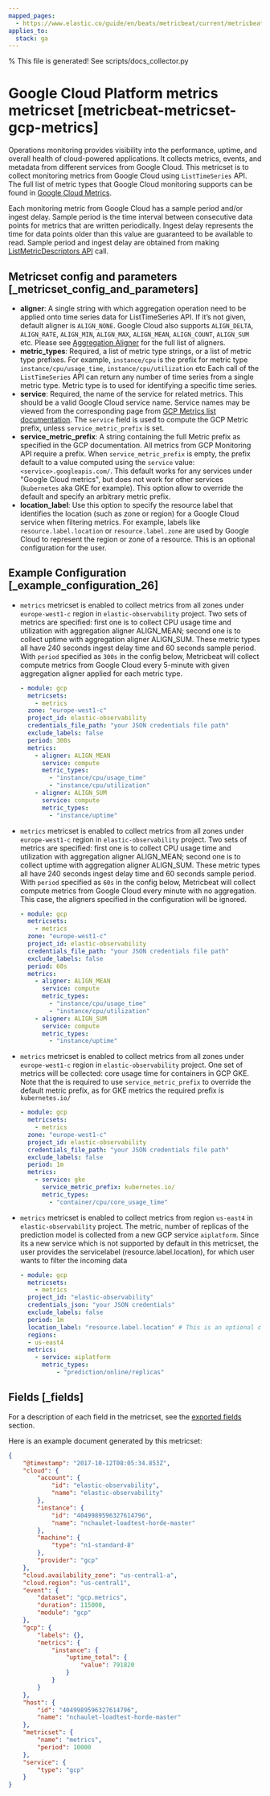 ```yaml
---
mapped_pages:
  - https://www.elastic.co/guide/en/beats/metricbeat/current/metricbeat-metricset-gcp-metrics.html
applies_to:
  stack: ga
---
```


% This file is generated! See scripts/docs_collector.py

# Google Cloud Platform metrics metricset [metricbeat-metricset-gcp-metrics]

Operations monitoring provides visibility into the performance, uptime, and overall health of cloud-powered applications. It collects metrics, events, and metadata from different services from Google Cloud. This metricset is to collect monitoring metrics from Google Cloud using `ListTimeSeries` API. The full list of metric types that Google Cloud monitoring supports can be found in [Google Cloud Metrics](https://cloud.google.com/monitoring/api/metrics_gcp#gcp).

Each monitoring metric from Google Cloud has a sample period and/or ingest delay. Sample period is the time interval between consecutive data points for metrics that are written periodically. Ingest delay represents the time for data points older than this value are guaranteed to be available to read. Sample period and ingest delay are obtained from making [ListMetricDescriptors API](https://cloud.google.com/monitoring/api/ref_v3/rest/v3/projects.metricDescriptors/list) call.


## Metricset config and parameters [_metricset_config_and_parameters]

* **aligner**: A single string with which aggregation operation need to be applied onto time series data for ListTimeSeries API. If it’s not given, default aligner is `ALIGN_NONE`. Google Cloud also supports `ALIGN_DELTA`, `ALIGN_RATE`, `ALIGN_MIN`, `ALIGN_MAX`, `ALIGN_MEAN`, `ALIGN_COUNT`, `ALIGN_SUM` etc. Please see [Aggregation Aligner](https://cloud.google.com/monitoring/api/ref_v3/rpc/google.monitoring.v3#aligner) for the full list of aligners.
* **metric_types**: Required, a list of metric type strings, or a list of metric type prefixes. For example, `instance/cpu` is the prefix for metric type `instance/cpu/usage_time`, `instance/cpu/utilization` etc Each call of the `ListTimeSeries` API can return any number of time series from a single metric type. Metric type is to used for identifying a specific time series.
* **service**: Required, the name of the service for related metrics. This should be a valid Google Cloud service name. Service names may be viewed from the corresponding page from [GCP Metrics list documentation](https://cloud.google.com/monitoring/api/metrics). The `service` field is used to compute the GCP Metric prefix, unless `service_metric_prefix` is set.
* **service_metric_prefix**: A string containing the full Metric prefix as specified in the GCP documentation. All metrics from GCP Monitoring API require a prefix. When `service_metric_prefix` is empty, the prefix default to a value computed using the `service` value: `<service>.googleapis.com/`. This default works for any services under "Google Cloud metrics", but does not work for other services (`kubernetes` aka GKE for example). This option allow to override the default and specify an arbitrary metric prefix.
* **location_label**: Use this option to specify the resource label that identifies the location (such as zone or region) for a Google Cloud service when filtering metrics. For example, labels like `resource.label.location` or `resource.label.zone` are used by Google Cloud to represent the region or zone of a resource. This is an optional configuration for the user.


## Example Configuration [_example_configuration_26]

* `metrics` metricset is enabled to collect metrics from all zones under `europe-west1-c` region in `elastic-observability` project. Two sets of metrics are specified: first one is to collect CPU usage time and utilization with aggregation aligner ALIGN_MEAN; second one is to collect uptime with aggregation aligner ALIGN_SUM. These metric types all have 240 seconds ingest delay time and 60 seconds sample period. With `period` specified as `300s` in the config below, Metricbeat will collect compute metrics from Google Cloud every 5-minute with given aggregation aligner applied for each metric type.

    ```yaml
    - module: gcp
      metricsets:
        - metrics
      zone: "europe-west1-c"
      project_id: elastic-observability
      credentials_file_path: "your JSON credentials file path"
      exclude_labels: false
      period: 300s
      metrics:
        - aligner: ALIGN_MEAN
          service: compute
          metric_types:
            - "instance/cpu/usage_time"
            - "instance/cpu/utilization"
        - aligner: ALIGN_SUM
          service: compute
          metric_types:
            - "instance/uptime"
    ```

* `metrics` metricset is enabled to collect metrics from all zones under `europe-west1-c` region in `elastic-observability` project. Two sets of metrics are specified: first one is to collect CPU usage time and utilization with aggregation aligner ALIGN_MEAN; second one is to collect uptime with aggregation aligner ALIGN_SUM. These metric types all have 240 seconds ingest delay time and 60 seconds sample period. With `period` specified as `60s` in the config below, Metricbeat will collect compute metrics from Google Cloud every minute with no aggregation. This case, the aligners specified in the configuration will be ignored.

    ```yaml
    - module: gcp
      metricsets:
        - metrics
      zone: "europe-west1-c"
      project_id: elastic-observability
      credentials_file_path: "your JSON credentials file path"
      exclude_labels: false
      period: 60s
      metrics:
        - aligner: ALIGN_MEAN
          service: compute
          metric_types:
            - "instance/cpu/usage_time"
            - "instance/cpu/utilization"
        - aligner: ALIGN_SUM
          service: compute
          metric_types:
            - "instance/uptime"
    ```

* `metrics` metricset is enabled to collect metrics from all zones under `europe-west1-c` region in `elastic-observability` project. One set of metrics will be collected: core usage time for containers in GCP GKE. Note that the is required to use `service_metric_prefix` to override the default metric prefix, as for GKE metrics the required prefix is `kubernetes.io/`

    ```yaml
    - module: gcp
      metricsets:
        - metrics
      zone: "europe-west1-c"
      project_id: elastic-observability
      credentials_file_path: "your JSON credentials file path"
      exclude_labels: false
      period: 1m
      metrics:
        - service: gke
          service_metric_prefix: kubernetes.io/
          metric_types:
            - "container/cpu/core_usage_time"
    ```

* `metrics` metricset is enabled to collect metrics from region `us-east4` in `elastic-observability` project. The metric, number of replicas of the prediction model is collected from a new GCP service `aiplatform`. Since its a new service which is not supported by default in this metricset, the user provides the servicelabel (resource.label.location), for which user wants to filter the incoming data

    ```yaml
    - module: gcp
      metricsets:
        - metrics
      project_id: "elastic-observability"
      credentials_json: "your JSON credentials"
      exclude_labels: false
      period: 1m
      location_label: "resource.label.location" # This is an optional configuration
      regions:
      - us-east4
      metrics:
        - service: aiplatform
          metric_types:
              - "prediction/online/replicas"
    ```

## Fields [_fields]

For a description of each field in the metricset, see the [exported fields](/reference/metricbeat/exported-fields-gcp.md) section.

Here is an example document generated by this metricset:

```json
{
    "@timestamp": "2017-10-12T08:05:34.853Z",
    "cloud": {
        "account": {
            "id": "elastic-observability",
            "name": "elastic-observability"
        },
        "instance": {
            "id": "4049989596327614796",
            "name": "nchaulet-loadtest-horde-master"
        },
        "machine": {
            "type": "n1-standard-8"
        },
        "provider": "gcp"
    },
    "cloud.availability_zone": "us-central1-a",
    "cloud.region": "us-central1",
    "event": {
        "dataset": "gcp.metrics",
        "duration": 115000,
        "module": "gcp"
    },
    "gcp": {
        "labels": {},
        "metrics": {
            "instance": {
                "uptime_total": {
                    "value": 791820
                }
            }
        }
    },
    "host": {
        "id": "4049989596327614796",
        "name": "nchaulet-loadtest-horde-master"
    },
    "metricset": {
        "name": "metrics",
        "period": 10000
    },
    "service": {
        "type": "gcp"
    }
}
```
